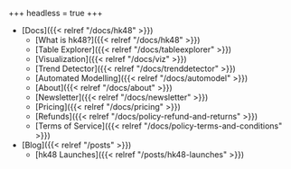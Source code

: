 +++
headless = true
+++

- [Docs]({{< relref "/docs/hk48" >}})
  - [What is hk48?]({{< relref "/docs/hk48" >}})
  - [Table Explorer]({{< relref "/docs/tableexplorer" >}})
  - [Visualization]({{< relref "/docs/viz" >}})
  - [Trend Detector]({{< relref "/docs/trenddetector" >}})
  - [Automated Modelling]({{< relref "/docs/automodel" >}})
  - [About]({{< relref "/docs/about" >}})
  - [Newsletter]({{< relref "/docs/newsletter" >}})
  - [Pricing]({{< relref "/docs/pricing" >}})
  - [Refunds]({{< relref "/docs/policy-refund-and-returns" >}})
  - [Terms of Service]({{< relref "/docs/policy-terms-and-conditions" >}})
- [Blog]({{< relref "/posts" >}})
  - [hk48 Launches]({{< relref "/posts/hk48-launches" >}})